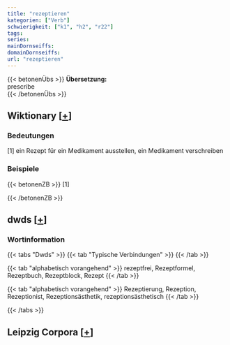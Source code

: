 ```yaml
---
title: "rezeptieren"
kategorien: ["Verb"]
schwierigkeit: ["k1", "h2", "r22"]
tags:
series:
mainDornseiffs:
domainDornseiffs:
url: "rezeptieren"
---
```


{{< betonenÜbs >}}
**Übersetzung:**  
prescribe  
{{< /betonenÜbs >}}

## Wiktionary [[+](https://de.wiktionary.org/wiki/rezeptieren)]

### Bedeutungen
[1] ein Rezept für ein Medikament ausstellen, ein Medikament verschreiben  

### Beispiele
{{< betonenZB >}}
[1]  

{{< /betonenZB >}}


## dwds [[+](https://www.dwds.de/wb/rezeptieren)]

### Wortinformation
{{< tabs "Dwds" >}}
{{< tab "Typische Verbindungen" >}}
{{< /tab >}}

{{< tab "alphabetisch vorangehend" >}}
rezeptfrei, Rezeptformel, Rezeptbuch, Rezeptblock, Rezept
{{< /tab >}}

{{< tab "alphabetisch vorangehend" >}}
Rezeptierung, Rezeption, Rezeptionist, Rezeptionsästhetik, rezeptionsästhetisch
{{< /tab >}}

{{< /tabs >}}

## Leipzig Corpora [[+](https://corpora.uni-leipzig.de/en/res?word=rezeptieren&corpusId=deu_newscrawl-public_2018)]

